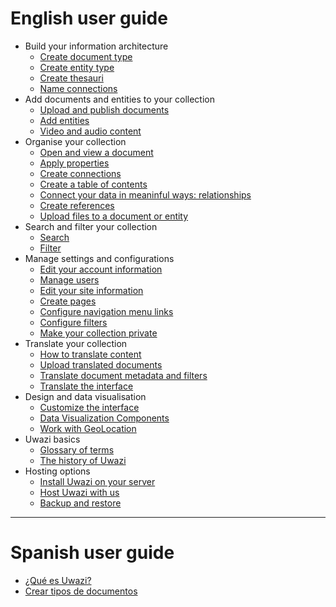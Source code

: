 # English user guide
* Build your information architecture
    * [Create document type](https://github.com/huridocs/uwazi/wiki/Create-document-types)
    * [Create entity type](https://github.com/huridocs/uwazi/wiki/Create-entity-types)
    * [Create thesauri](https://github.com/huridocs/uwazi/wiki/Create-thesauri)
    * [Name connections](https://github.com/huridocs/uwazi/wiki/Name-connections)
* Add documents and entities to your collection
    * [Upload and publish documents](https://github.com/huridocs/uwazi/wiki/Upload-and-publish-documents)
    * [Add entities](https://github.com/huridocs/uwazi/wiki/Create-entities)
    * [Video and audio content](https://github.com/huridocs/uwazi/wiki/Working-with-video-and-audio)
* Organise your collection
    * [Open and view a document](https://github.com/huridocs/uwazi/wiki/Open-and-view-a-document)
    * [Apply properties](https://github.com/huridocs/uwazi/wiki/Apply-properties)
    * [Create connections](https://github.com/huridocs/uwazi/wiki/Create-connections)
    * [Create a table of contents](https://github.com/huridocs/uwazi/wiki/Create-a-table-of-contents)
    * [Connect your data in meaninful ways: relationships](https://github.com/huridocs/uwazi/wiki/Connect-your-data-in-meaninful-ways:-relationships)
    * [Create references](https://github.com/huridocs/uwazi/wiki/Create-references)
    * [Upload files to a document or entity](https://github.com/huridocs/uwazi/wiki/Upload-files-to-a-document-or-entity)
* Search and filter your collection
    * [Search](https://github.com/huridocs/uwazi/wiki/Search)
    * [Filter](https://github.com/huridocs/uwazi/wiki/Filter)
* Manage settings and configurations
    * [Edit your account information](https://github.com/huridocs/uwazi/wiki/Edit-your-account-information)
    * [Manage users](https://github.com/huridocs/uwazi/wiki/Manage-users)
    * [Edit your site information](https://github.com/huridocs/uwazi/wiki/Edit-your-site-information)
    * [Create pages](https://github.com/huridocs/uwazi/wiki/Create-pages)
    * [Configure navigation menu links](https://github.com/huridocs/uwazi/wiki/Configure-navigation-menu-links)
    * [Configure filters](https://github.com/huridocs/uwazi/wiki/Configure-filters)
    * [Make your collection private](https://github.com/huridocs/uwazi/wiki/Make-your-collection-private)
* Translate your collection
    * [How to translate content](https://github.com/huridocs/uwazi/wiki/How-to-translate-content)
    * [Upload translated documents](https://github.com/huridocs/uwazi/wiki/Upload-translated-documents)
    * [Translate document metadata and filters](https://github.com/huridocs/uwazi/wiki/Translate-document-metadata-and-filters)
    * [Translate the interface](https://github.com/huridocs/uwazi/wiki/Translate-the-interface)
* Design and data visualisation
    * [Customize the interface](https://github.com/huridocs/uwazi/wiki/Customize-the-interface)
    * [Data Visualization Components](https://github.com/huridocs/uwazi/wiki/components)
    * [Work with GeoLocation](https://github.com/huridocs/uwazi/wiki/geolocation)
* Uwazi basics
    * [Glossary of terms](https://github.com/huridocs/uwazi/wiki/Glossary-of-terms)
    * [The history of Uwazi](https://github.com/huridocs/uwazi/wiki/History-of-Uwazi)
* Hosting options
    * [Install Uwazi on your server](https://github.com/huridocs/uwazi/wiki/Install-Uwazi-on-your-server)
    * [Host Uwazi with us](https://github.com/huridocs/uwazi/wiki/Host-Uwazi-with-HURIDOCS)
    * [Backup and restore](https://github.com/huridocs/uwazi/wiki/Backup-and-restore)
***
# Spanish user guide
* [¿Qué es Uwazi?](https://github.com/huridocs/uwazi/wiki/%C2%BFQu%C3%A9-es-Uwazi%3F)
* [Crear tipos de documentos](https://github.com/huridocs/uwazi/wiki/Crear-tipos-de-documentos)